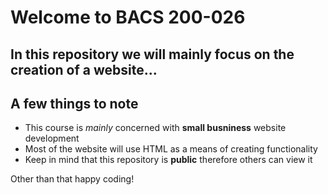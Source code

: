 # Welcome to BACS 200-026

## In this repository we will mainly focus on the creation of a website...

## A few things to note

- This course is *mainly* concerned with **small busniness** website development
- Most of the website will use HTML as a means of creating functionality
- Keep in mind that this repository is **public** therefore others can view it

Other than that happy coding!
